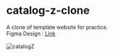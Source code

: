 # catalog-z-clone
A clone of template website for practice.<br>
Figma Design : <a href="https://www.figma.com/file/mqI4qBJLJehaIsYsOfouMQ/CatalogZ?node-id=0%3A1">Link</a><br><br>
![catalogZ](https://user-images.githubusercontent.com/106731593/196495775-1058b96c-9bd4-465c-bbf8-fadabb2a9307.png)
